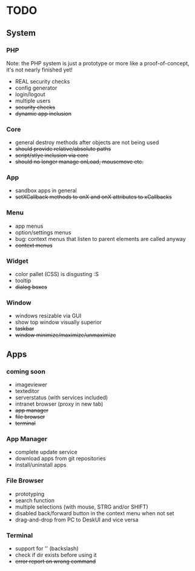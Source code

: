 # TODO
## System
### PHP
Note: the PHP system is just a prototype or more like a proof-of-concept, it's not nearly finished yet!
* REAL security checks
* config generator
* login/logout
* multiple users
* ~~security checks~~
* ~~dynamic app inclusion~~

### Core
* general destroy methods after objects are not being used
* ~~should provide relative/absolute paths~~
* ~~script/stlye inclusion via core~~
* ~~should no longer manage onLoad, mousemove etc.~~

### App
* sandbox apps in general
* ~~setXCallback methods to onX and onX attributes to xCallbacks~~

### Menu
* app menus
* option/settings menus
* bug: context menus that listen to parent elements are called anyway
* ~~context menus~~

### Widget
* color pallet (CSS) is disgusting :S
* tooltip
* ~~dialog boxes~~

### Window
* windows resizable via GUI
* show top window visually superior
* ~~taskbar~~
* ~~window minimize/maximize/unmaximize~~

## Apps
### coming soon
* imageviewer
* texteditor
* serverstatus (with services included)
* intranet browser (proxy in new tab)
* ~~app manager~~
* ~~file browser~~
* ~~terminal~~

### App Manager
* complete update service
* download apps from git repositories
* install/uninstall apps

### File Browser
* prototyping
* search function
* multiple selections (with mouse, STRG and/or SHIFT)
* disabled back/forward button in the context menu when not set
* drag-and-drop from PC to DeskUI and vice versa

### Terminal
* support for '\' (backslash)
* check if dir exists before using it
* ~~error report on wrong command~~